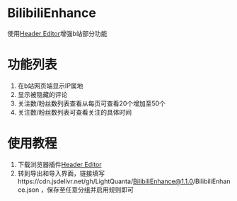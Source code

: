 # BilibiliEnhance

使用[Header Editor](http://he.firefoxcn.net/)增强b站部分功能

# 功能列表
1. 在b站网页端显示IP属地
2. 显示被隐藏的评论
3. 关注数/粉丝数列表查看从每页可查看20个增加至50个
4. 关注数/粉丝数列表可查看关注的具体时间

# 使用教程
1. 下载浏览器插件[Header Editor](http://he.firefoxcn.net/)
2. 转到导出和导入界面，链接填写https://cdn.jsdelivr.net/gh/LightQuanta/BilibiliEnhance@1.1.0/BilibiliEnhance.json ，保存至任意分组并启用规则即可
